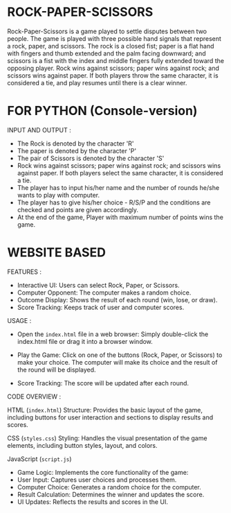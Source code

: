 # ROCK-PAPER-SCISSORS

Rock-Paper-Scissors is a game played to settle disputes between two people. The game is played with three possible hand signals that represent a rock, paper, and scissors. The rock is a closed fist; paper is a flat hand with fingers and thumb extended and the palm facing downward; and scissors is a fist with the index and middle fingers fully extended toward the opposing player. Rock wins against scissors; paper wins against rock; and scissors wins against paper. If both players throw the same character, it is considered a tie, and play resumes until there is a clear winner.

# FOR PYTHON (Console-version)<br>
INPUT AND OUTPUT :

- The Rock is denoted by the character 'R'
- The paper is denoted by the character 'P'
- The pair of Scissors is denoted by the character 'S'
- Rock wins against scissors; paper wins against rock; and scissors wins against paper. If both players select the same character, it is considered a tie.
- The player has to input his/her name and the number of rounds he/she wants to play with computer.
- The player has to give his/her choice - R/S/P and the conditions are checked and points are given accordingly.
- At the end of the game, Player with maximum number of points wins the game.

# WEBSITE BASED<BR>
FEATURES :

- Interactive UI: Users can select Rock, Paper, or Scissors.
- Computer Opponent: The computer makes a random choice.
- Outcome Display: Shows the result of each round (win, lose, or draw).
- Score Tracking: Keeps track of user and computer scores.

USAGE :

- Open the `index.html` file in a web browser:
Simply double-click the index.html file or drag it into a browser window.

- Play the Game:
Click on one of the buttons (Rock, Paper, or Scissors) to make your choice.
The computer will make its choice and the result of the round will be displayed.

- Score Tracking:
The score will be updated after each round.

CODE OVERVIEW :

HTML (`index.html`)
Structure: Provides the basic layout of the game, including buttons for user interaction and sections to display results and scores.

CSS (`styles.css`)
Styling: Handles the visual presentation of the game elements, including button styles, layout, and colors.

JavaScript (`script.js`)
- Game Logic: Implements the core functionality of the game:
- User Input: Captures user choices and processes them.
- Computer Choice: Generates a random choice for the computer.
- Result Calculation: Determines the winner and updates the score.
- UI Updates: Reflects the results and scores in the UI.
